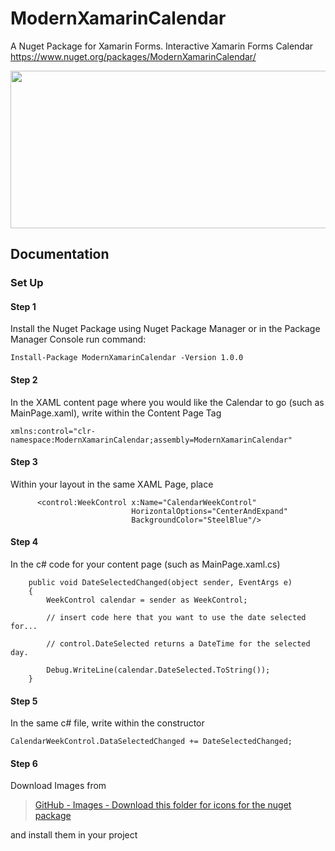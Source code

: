 # ModernXamarinCalendar
A Nuget Package for Xamarin Forms. Interactive Xamarin Forms Calendar
<a href="https://www.nuget.org/packages/ModernXamarinCalendar/">https://www.nuget.org/packages/ModernXamarinCalendar/</a>

<img src="https://github.com/mattmorgan6/TwoWeekControl/blob/master/Images/ModernControlSnip.JPG" height=252px width=747px>

## Documentation

### Set Up
#### Step 1
  Install the Nuget Package using Nuget Package Manager or in the Package Manager Console run command:
>  
    Install-Package ModernXamarinCalendar -Version 1.0.0 


#### Step 2
  In the XAML content page where you would like the Calendar to go (such as MainPage.xaml), write within the Content Page Tag
>   
    xmlns:control="clr-namespace:ModernXamarinCalendar;assembly=ModernXamarinCalendar"


#### Step 3
  Within your layout in the same XAML Page, place
>         
          <control:WeekControl x:Name="CalendarWeekControl"
                               HorizontalOptions="CenterAndExpand"
                               BackgroundColor="SteelBlue"/>
                             
#### Step 4
  In the c# code for your content page (such as MainPage.xaml.cs)
>           
        public void DateSelectedChanged(object sender, EventArgs e)
        {
            WeekControl calendar = sender as WeekControl;

            // insert code here that you want to use the date selected for...
            
            // control.DateSelected returns a DateTime for the selected day.

            Debug.WriteLine(calendar.DateSelected.ToString());
        }
        
        
#### Step 5
  In the same c# file, write within the constructor
 ```   
 CalendarWeekControl.DataSelectedChanged += DateSelectedChanged;   
 ```
 
#### Step 6
Download Images from 
>[GitHub - Images - Download this folder for icons for the nuget package](https://github.com/mattmorgan6/ModernXamarinCalendar/tree/master/Images%20-Download%20this%20folder%20for%20icons%20for%20nuget%20package)

and install them in your project
 
